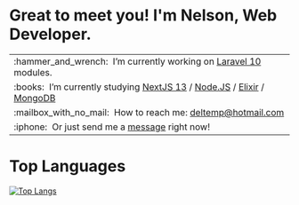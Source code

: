 # Great to meet you! I'm Nelson, Web Developer.
<table>
  <tr>
    <td>:hammer_and_wrench:&nbsp;&nbsp;I’m currently working on <a href="https://laravel.com/docs/10.x">Laravel 10</a> modules.</td>
  </tr>
  <tr>
    <td>
      :books:&nbsp;&nbsp;I’m currently studying 
      <a href="https://nextjs.org/docs">NextJS 13</a> / 
      <a href="https://nodejs.org/en/docs">Node.JS</a> / 
      <a href="https://elixir-lang.org/docs.html">Elixir</a> / 
      <a href="https://www.mongodb.com/docs/">MongoDB</a>
    </td>
  </tr>
  <tr>
    <td>:mailbox_with_no_mail:&nbsp;&nbsp;How to reach me: <a href="mailto:deltemp@hotmail.com">deltemp@hotmail.com</a></td>
  </tr>
  <tr>
    <td>:iphone:&nbsp;&nbsp;Or just send me a <a href="https://wa.me/5514998651969?text=Hi%21%20I%27ve%20found%20you%20on%20GitHub%21">message</a> right now!</td>
  </tr>
</table>

# Top Languages
[![Top Langs](https://github-readme-stats.vercel.app/api/top-langs/?username=deltemp&layout=compact)](https://github.com/anuraghazra/github-readme-stats)
